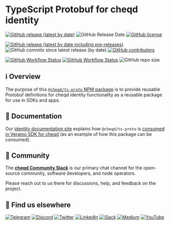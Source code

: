 # TypeScript Protobuf for cheqd identity

[![GitHub release (latest by date)](https://img.shields.io/github/v/release/cheqd/ts-proto?color=green&label=stable%20release&style=flat-square)](https://github.com/cheqd/ts-proto/releases/latest) ![GitHub Release Date](https://img.shields.io/github/release-date/cheqd/ts-proto?color=green&style=flat-square) [![GitHub license](https://img.shields.io/github/license/cheqd/ts-proto?color=blue&style=flat-square)](https://github.com/cheqd/ts-proto/blob/main/LICENSE)

[![GitHub release (latest by date including pre-releases)](https://img.shields.io/github/v/release/cheqd/ts-proto?include_prereleases&label=dev%20release&style=flat-square)](https://github.com/cheqd/ts-proto/releases/) ![GitHub commits since latest release (by date)](https://img.shields.io/github/commits-since/cheqd/ts-proto/latest?style=flat-square) [![GitHub contributors](https://img.shields.io/github/contributors/cheqd/ts-proto?label=contributors%20%E2%9D%A4%EF%B8%8F&style=flat-square)](https://github.com/cheqd/ts-proto/graphs/contributors)

[![GitHub Workflow Status](https://img.shields.io/github/actions/workflow/status/cheqd/ts-proto/dispatch.yml?label=workflows&style=flat-square)](https://github.com/cheqd/ts-proto/actions/workflows/dispatch.yml) [![GitHub Workflow Status](https://img.shields.io/github/actions/workflow/status/cheqd/ts-proto/codeql.yml?label=CodeQL&style=flat-square)](https://github.com/cheqd/ts-proto/actions/workflows/codeql.yml) ![GitHub repo size](https://img.shields.io/github/repo-size/cheqd/ts-proto?style=flat-square)

## ℹ️ Overview

The purpose of this [`@cheqd/ts-proto` NPM package](https://www.npmjs.com/package/@cheqd/ts-proto) is to provide reusable Protobuf definitions for cheqd identity functionality as a reusable package for use in SDKs and apps.

## 📖 Documentation

Our [identity documentation site](https://docs.cheqd.io/identity/) explains how `@cheqd/ts-proto` is [consumed in Veramo SDK for cheqd](https://docs.cheqd.io/identity/building-decentralized-identity-apps/veramo-sdk-for-cheqd) (as an example of how this package can be consumed).

## 💬 Community

The [**cheqd Community Slack**](http://cheqd.link/join-cheqd-slack) is our primary chat channel for the open-source community, software developers, and node operators.

Please reach out to us there for discussions, help, and feedback on the project.

## 🙋 Find us elsewhere

[![Telegram](https://img.shields.io/badge/Telegram-2CA5E0?style=for-the-badge\&logo=telegram\&logoColor=white)](https://t.me/cheqd) [![Discord](https://img.shields.io/badge/Discord-7289DA?style=for-the-badge\&logo=discord\&logoColor=white)](http://cheqd.link/discord-github) [![Twitter](https://img.shields.io/badge/Twitter-1DA1F2?style=for-the-badge\&logo=twitter\&logoColor=white)](https://twitter.com/intent/follow?screen\_name=cheqd\_io) [![LinkedIn](https://img.shields.io/badge/LinkedIn-0077B5?style=for-the-badge\&logo=linkedin\&logoColor=white)](http://cheqd.link/linkedin) [![Slack](https://img.shields.io/badge/Slack-4A154B?style=for-the-badge\&logo=slack\&logoColor=white)](http://cheqd.link/join-cheqd-slack) [![Medium](https://img.shields.io/badge/Medium-12100E?style=for-the-badge\&logo=medium\&logoColor=white)](https://blog.cheqd.io) [![YouTube](https://img.shields.io/badge/YouTube-FF0000?style=for-the-badge\&logo=youtube\&logoColor=white)](https://www.youtube.com/channel/UCBUGvvH6t3BAYo5u41hJPzw/)
